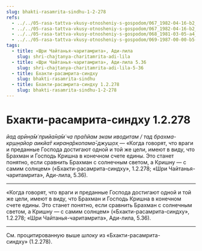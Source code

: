 ```yaml
---
slug: bhakti-rasamrita-sindhu-1-2-278
refs:
  - ../../05-rasa-tattva-vkusy-otnosheniy-s-gospodom/067_1982-04-16-b2_sridharmj_druzja_i_vragi_krishny_obretajut_osvobozhdenie_no_raznogo_tipa.md
  - ../../05-rasa-tattva-vkusy-otnosheniy-s-gospodom/067_1982-04-16-b2_sridharmj_druzja_i_vragi_krishny_obretajut_osvobozhdenie_no_raznogo_tipa.md
  - ../../05-rasa-tattva-vkusy-otnosheniy-s-gospodom/068_1981-03-05-a4_sridharmj_sudba_demonov_ubityh_krishnoy_i_yego_predannyh.md
  - ../../05-rasa-tattva-vkusy-otnosheniy-s-gospodom/069-1987-00-00-b5-2-posmertnaya-sudba-putany-iskl.md
tags:
  - title: «Шри Чайтанья-чаритамрита», Ади-лила
    slug: shri-chajtanya-charitamrita-adi-lila
  - title: «Шри Чайтанья-чаритамрита», Ади-лила 5.36
    slug: shri-chajtanya-charitamrita-adi-lila-5-36
  - title: Бхакти-расамрита-синдху
    slug: bhakti-rasamrita-sindhu
  - title: Бхакти-расамрита-синдху 1.2.278
    slug: bhakti-rasamrita-sindhu-1-2-278
---
```


# Бхакти-расамрита-синдху 1.2.278

*йад арӣн̣а̄м̇ прийа̄н̣а̄м̇ ча пра̄пйам экам иводитам / тад брахма-кр̣ш̣н̣айор аикйа̄т киран̣а̄ркопама̄-джуш̣ох̣* — «Когда говорят, что враги и преданные Господа достигают одной и той же цели, имеют в виду, что Брахман и Господь Кришна в конечном счете едины. Это станет понятно, если сравнить Брахман с солнечным светом, а Кришну — с самим солнцем» («Бхакти-расамрита-синдху», 1.2.278; «Шри Чайтанья-чаритамрита», Ади-лила, 5.36).

---

«Когда говорят, что враги и преданные Господа достигают одной и той же цели, имеют в виду, что Брахман и Господь Кришна в конечном счете едины. Это станет понятно, если сравнить Брахман с солнечным светом, а Кришну — с самим солнцем» («Бхакти-расамрита-синдху», 1.2.278; «Шри Чайтанья-чаритамрита», Ади-лила, 5.36).

---

См. процитированную выше *шлоку* из «Бхакти-расамрита-синдху» (1.2.278).
